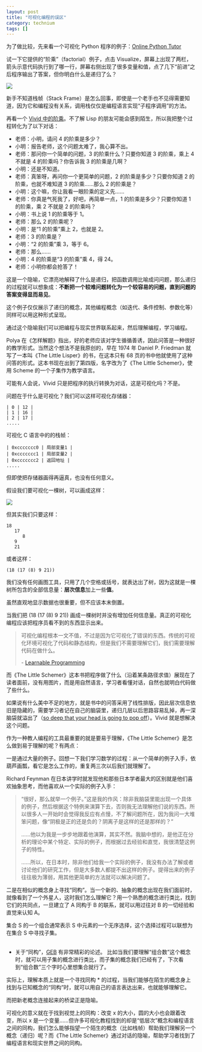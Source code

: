 ```yaml
---
layout: post
title: "可视化编程的误区"
category: technium
tags: []
---
```



为了做比较，先来看一个可视化 Python 程序的例子：[Online Python Tutor](http://pythontutor.com/visualize.html)


试一下它提供的“阶乘”（factorial）例子，点击 Visualize，屏幕上出现了两栏，箭头示意代码执行到了哪一行，屏幕右侧出现了很多变量和值，点了几下“前进”之后程序输出了答案，但你明白什么是递归了么？


![](http://ww3.sinaimg.cn/mw690/534218ffjw1dzzy6lq24jj.jpg)


新手不知道栈帧（Stack Frame）是怎么回事，即使是一个老手也不见得需要知道，因为它和编程没有关系，调用栈仅仅是编程语言实现“子程序调用”的方法。


再看一个 [Vivid 中的阶乘](http://vivid.chengyichao.info/factorial/)。不了解 Lisp 的朋友可能会感到陌生，所以我把整个过程转化为了以下对话：


* 老师：小明，请问 4 的阶乘是多少？
* 小明：报告老师，这个问题太难了，我心算不出。
* 老师：那问你一个简单的问题，3 的阶乘什么？只要你知道 3 的阶乘，乘上 4 不就是 4 的阶乘吗？你告诉我 3 的阶乘是几啊？ 
* 小明：还是不知道。
* 老师：真笨呀，再问你一个更简单的问题，2 的阶乘是多少？只要你知道 2 的阶乘，也就不难知道 3 的阶乘……那么 2 的阶乘是？
* 小明：这个嘛，你让我看一眼阶乘的定义先……
* 老师：你真是气死我了，好吧，再简单一点，1 的阶乘是多少？只要你知道 1 的阶乘，乘 2 不就是 2 的阶乘吗？
* 小明：书上说 1 的阶乘等于 1。
* 老师：那么 2 的阶乘呢？
* 小明：是“1 的阶乘”乘上 2，也就是 2。
* 老师：3 的阶乘是？
* 小明：“2 的阶乘”乘 3，等于 6。
* 老师：那么……
* 小明：4 的阶乘是“3 的阶乘”乘 4，得 24。
* 老师：小明你都会抢答了！


这是一个隐喻，它漂亮地解释了什么是递归，把函数调用比喻成问问题，那么递归的过程就可以想象成：**不断把一个较难问题转化为一个较容易的问题，直到问题的答案变得显而易见**。


<span class="sidenote">这个例子仅仅展示了递归的概念，其他编程概念（如迭代、条件控制、参数化等）同样可以用这种形式呈现。</span>

通过这个隐喻我们可以把编程与现实世界联系起来，然后理解编程，学习编程。


Polya 在《怎样解题》指出，好的老师应该对学生循循善诱，因此问答是一种很好的教学形式。当然这个想法不是我原创的，早在 1974 年 Daniel P. Friedman 就写了一本叫《The Little Lisper》的书，在这本只有 68 页的书中他就使用了这种问答的形式。这本书现在出到了第四版，名字改为了《The Little Schemer》，使用 Scheme 的一个子集作为教学语言。


可能有人会说，Vivid 只是把程序的执行转换为对话，这是可视化吗？不是。


问题在于什么是可视化？我们可以这样可视化存储器：


    | 0 | 12 |
    | 1 | 16 |
    | 2 | 17 |
    .....



可视化 C 语言中的的栈帧：


    | 0xccccccc0 | 局部变量1 |
    | 0xccccccc1 | 局部变量2 |
    | 0xccccccc2 | 返回地址 |
    .....


但即使把存储器画得再逼真，也没有任何意义。


假设我们要可视化一棵树，可以画成这样：


![](http://ww3.sinaimg.cn/mw690/9c9ad557jw1e3ekazf7sfj.jpg)


但其实我们只要这样：

    18
       17
          8
       9
       21

或者这样：


    (18 (17 (8) 9 21))


我们没有任何画图工具，只用了几个空格或括号，就表达出了树，因为这就是一棵树所包含的全部信息量：**层次信息**加上一些**值**。



<span class="sidenote">虽然直观地显示数据也很重要，但不应该本末倒置。</span>


当我们把 (18 (17 (8) 9 21)) 画成一棵树时并没有增加任何信息量。真正的可视化编程应该把程序员看不到的东西显示出来。


> 可视化编程根本一文不值，不过是因为它可视化了错误的东西。传统的可视化环境可视化了代码和静态结构，但是我们不需要理解它们，我们需要理解代码在做什么。
>
>
> \- [Learnable Programming](http://chengyichao.info/learnable-programming/)


而《The Little Schemer》这本书把程序做了什么（沿着某条路径求值）展现在了读者面前，没有用图片，而是用自然语言，学习者看懂对话，自然也就明白代码做了些什么。


如果说有什么美中不足的地方，就是书中的问答采用了线性排版，因此层次信息依旧是隐藏的，需要学习者记在自己的脑袋里，递归几层以后思路容易乱掉，再一深脑袋就溢出了（[so deep that your head is going to pop off](http://www.crockford.com/javascript/little.html)）。Vivid 就是想解决这个问题。


作为一种教人编程的工具最重要的就是要易于理解，《The Little Schemer》是怎么做到易于理解的呢？有两点：


一是通过大量的例子。回想一下我们学习数学的过程：从一个简单的例子入手，依葫芦画瓢，看它是怎么工作的，重复两三次以后我们就理解了。


Richard Feynman 在日本讲学时就发现他和那些日本学者最大的区别就是他们喜欢抽象思考，而他喜欢从一个实际的例子入手：


> “很好，那么就举一个例子。”这是我的作风：除非我脑袋里能出现一个具体的例子，然后根据这个特例来演算下去，否则我无法理解他们说的东西。所以很多人一开始时会觉得我反应有点慢，不了解问题所在，因为我问一大堆笨问题，像“阴极是正的还是负的？阴离子是这样的还是那样的？”
>
>
> ……他以为我是一步步地跟着他演算，其实不然。我脑中想的，是他正在分析的理论中某个特定、实际的例子，而根据过去经验和直觉，我很清楚这例子的特性。
>
>
> ……所以，在日本时，除非他们给我一个实际的例子，我没有办法了解或者讨论他们的研究工作，但是大多数人都提不出这样的例子。提得出来的例子往往极为薄弱，用其他更简单的方法就可以解决问题了。


二是在相似的概念身上寻找“同构”。当一个新的、抽象的概念出现在我们面前时，就像看到了一个外星人，这时我们怎么理解它？用一个熟悉的概念进行类比，找到它们的共同点，一旦建立了 A 同构于 B 的联系，就可以用过往对 B 的一切经验和直觉来认知 A。


<span class="sidenote">集合 S 的一个组合通常表示 S 中元素的一个无序选择，这个选择过程可以联想为在集合 S 中寻找子集。<br><br>
* 关于“同构”，<a href="http://book.douban.com/subject/1291204/">GEB</a> 有非常精彩的论述。</span>
比如当我们要理解“组合数”这个概念时，就可以用子集的概念进行类比，而子集的概念我们已经有了，下次看到“组合数”三个字时心里想集合就行了。



实际上，理解本质上就是一个寻找同构 \* 的过程，当我们能够在陌生的概念身上找到与已知概念的“同构”时，就可以用自己的语言表达出来，也就能够理解它。


而把新老概念连接起来的桥梁正是隐喻。


可视化的意义就在于找到视觉上的同构：改变 x 的大小，圆的大小也会跟着改变，所以 x 是一个变量……但许多可视化教程找到的却是“低层次”概念和编程语言之间的同构，我们怎么能够指望一个陌生的概念（比如栈帧）帮助我们理解另一个概念（递归）呢？而《The Little Schemer》通过对话的隐喻，帮助学习者找到了编程语言和现实世界之间的同构。
